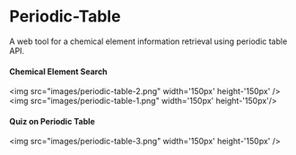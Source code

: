 # Periodic-Table

A web tool for a chemical element information retrieval using periodic table API.

#### Chemical Element Search 
<img src="images/periodic-table-2.png" width='150px' height-'150px' />
<img src="images/periodic-table-1.png" width='150px' height-'150px'/>


#### Quiz on Periodic Table 
<img src="images/periodic-table-3.png" width='150px' height-'150px' />



